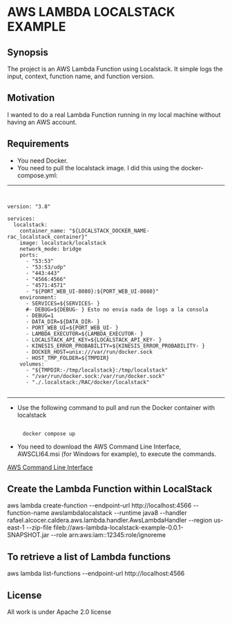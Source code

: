 # AWS LAMBDA LOCALSTACK EXAMPLE

## Synopsis

The project is an AWS Lambda Function using Localstack.
It simple logs the input, context, function name, and function version.

## Motivation

I wanted to do a real Lambda Function running in my local machine without having an AWS account.

## Requirements

- You need Docker.
- You need to pull the localstack image. I did this using the docker-compose.yml:

***

<pre><code>

version: "3.8"

services:
  localstack:
    container_name: "${LOCALSTACK_DOCKER_NAME-rac_localstack_container}"
    image: localstack/localstack
    network_mode: bridge
    ports:
      - "53:53"
      - "53:53/udp"
      - "443:443"
      - "4566:4566"
      - "4571:4571"
      - "${PORT_WEB_UI-8080}:${PORT_WEB_UI-8080}"
    environment:
      - SERVICES=${SERVICES- }
      #- DEBUG=${DEBUG- } Esto no envia nada de logs a la consola
      - DEBUG=1
      - DATA_DIR=${DATA_DIR- }
      - PORT_WEB_UI=${PORT_WEB_UI- }
      - LAMBDA_EXECUTOR=${LAMBDA_EXECUTOR- }
      - LOCALSTACK_API_KEY=${LOCALSTACK_API_KEY- }
      - KINESIS_ERROR_PROBABILITY=${KINESIS_ERROR_PROBABILITY- }
      - DOCKER_HOST=unix:///var/run/docker.sock
      - HOST_TMP_FOLDER=${TMPDIR}
    volumes:
      - "${TMPDIR:-/tmp/localstack}:/tmp/localstack"
      - "/var/run/docker.sock:/var/run/docker.sock"
      - "./.localstack:/RAC/docker/localstack"

</code></pre>

***

- Use the following command to pull and run the Docker container with localstack

<pre><code>
     docker compose up
</code></pre>

- You need to download the AWS Command Line Interface, AWSCLI64.msi (for Windows for example), to execute the commands.

[AWS Command Line Interface](https://aws.amazon.com/cli/)


## Create the Lambda Function within LocalStack
aws lambda create-function --endpoint-url http://localhost:4566 --function-name awslambdalocalstack --runtime java8 --handler rafael.alcocer.caldera.aws.lambda.handler.AwsLambdaHandler --region us-east-1 --zip-file fileb://aws-lambda-localstack-example-0.0.1-SNAPSHOT.jar --role arn:aws:iam::12345:role/ignoreme

## To retrieve a list of Lambda functions
aws lambda list-functions --endpoint-url http://localhost:4566

## License

All work is under Apache 2.0 license
